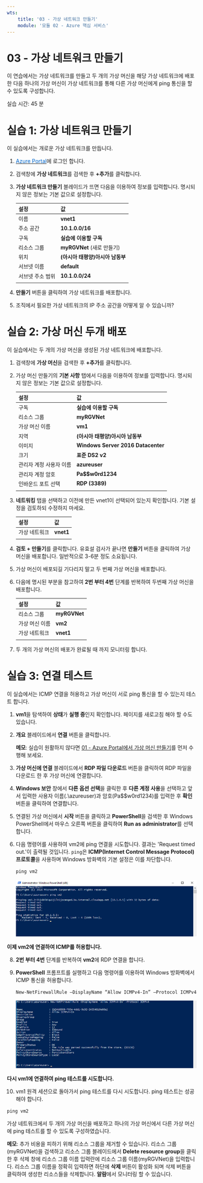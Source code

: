 ```yaml
---
wts:
    title: '03 - 가상 네트워크 만들기'
    module: '모듈 02 - Azure 핵심 서비스'
---
```


# 03 - 가상 네트워크 만들기

이 연습에서는 가상 네트워크를 만들고 두 개의 가상 머신을 해당 가상 네트워크에 배포한 다음 하나의 가상 머신이 가상 네트워크를 통해 다른 가상 머신에게 ping 통신을 할 수 있도록 구성합니다.

실습 시간: 45 분

# 실습 1: 가상 네트워크 만들기

이 실습에서는 개로운 가상 네트워크를 만듭니다. 

1. <a href="https://portal.azure.com" target="_blank"><span style="color: #0066cc;" color="#0066cc">Azure Portal</span></a>에 로그인 합니다.

2. 검색창에 **가상 네트워크**를 검색한 후 **+추가**를 클릭합니다.

3. **가상 네트워크 만들기** 블레이드가 뜨면 다음을 이용하여 정보를 입력합니다. 명시되지 않은 정보는 기본 값으로 설정합니다.

    | 설정 | 값 | 
    | --- | --- |
    | 이름 | **vnet1** |
    | 주소 공간 | **10.1.0.0/16** |
    | 구독 | **실습에 이용할 구독**|
	| 리소스 그룹 | **myRGVNet** (새로 만들기) |
    | 위치 | **(아시아 태평양)아시아 남동부** |
    | 서브넷 이름 | **default** |
    | 서브넷 주소 범위 | **10.1.0.0/24** |
    | | |

4. **만들기** 버튼을 클릭하여 가상 네트워크를 배포합니다.

5. 조직에서 필요한 가상 네트워크의 IP 주소 공간을 어떻게 알 수 있습니까?

# 실습 2: 가상 머신 두개 배포

이 실습에서는 두 개의 가상 머신을 생성된 가상 네트워크에 배포합니다.

1. 검색창에 **가상 머신**을 검색한 후 **+추가**를 클릭합니다.

2. 가상 머신 만들기의 **기본 사항** 탭에서 다음을 이용하여 정보를 입력합니다. 명시되지 않은 정보는 기본 값으로 설정합니다.

    | 설정 | 값 |
    | --- | --- |
    | 구독 | **실습에 이용할 구독**|
    | 리소스 그룹 | **myRGVNet** |
    | 가상 머신 이름 | **vm1**|
    | 지역 | **(아시아 태평양)아시아 남동부** |
    | 이미지 | **Windows Server 2016 Datacenter** |
    | 크기 | **표준 DS2 v2**|
    | 관리자 계정 사용자 이름 | **azureuser** |
    | 관리자 계정 암호 | **Pa$$w0rd1234** |
    | 인바운드 포트 선택 | **RDP (3389)** |
    |||

3. **네트워킹** 탭을 선택하고 이전에 만든 vnet1이 선택되어 있는지 확인합니다. 기본 설정을 검토하되 수정하지 마세요.

    | 설정 | 값 |
    | --- | --- |
    | 가상 네트워크 | **vnet1** |
    |||

4. **검토 + 만들기**를 클릭합니다. 유효설 검사가 끝나면 **만들기** 버튼을 클릭하여 가상 머신을 배포합니다. 일반적으로 3-6분 정도 소요됩니다.

5. 가상 머신이 배포되길 기다리지 말고 두 번째 가상 머신을 배포합니다.

6. 다음에 명시된 부분을 참고하여 **2번 부터 4번** 단계를 반복하여 두번째 가상 머신을 배포합니다.

    | 설정 | 값 |
    | --- | --- |
    | 리소스 그룹 | **myRGVNet** |
    | 가상 머신 이름 |  **vm2** |
    | 가상 네트워크 | **vnet1** |
    |||

7. 두 개의 가상 머신의 배포가 완료될 때 까지 모니터링 합니다.

# 실습 3: 연결 테스트

이 실습에서는 ICMP 연결을 허용하고 가상 머신이 서로 ping 통신을 할 수 있는지 테스트 합니다.

1. **vm1**을 탐색하여 **상태**가 **실행 중**인지 확인합니다. 페이지를 새로고침 해야 할 수도 있습니다.

2. **개요** 블레이드에서 **연결** 버튼을 클릭합니다.

    **메모**: 실습이 원활하지 않다면 [01 - Azure Portal에서 가상 머신 만들기](https://microsoftlearningkoreanlab.github.io/AZ-900TKR-MicrosoftAzureFundamentals/Instructions/Walkthroughs/01-Create%20a%20virtual%20machine.html)를 먼저 수행해 보세요.

3. **가상 머신에 연결** 블레이드에서 **RDP 파일 다운로드** 버튼을 클릭하여 RDP 파일을 다운로드 한 후 가상 머신에 연결합니다.

4. **Windows 보안** 창에서 **다른 옵션 선택**을 클릭한 후 **다른 계정 사용**을 선택하고 앞서 입력한 사용자 이름(.\azureuser)과 암호(Pa$$w0rd1234)를 입력한 후 **확인**버튼을 클릭하여 연결합니다.

5. 연결된 가상 머신에서 **시작** 버튼을 클릭하고 **PowerShell**을 검색한 후 Windows PowerShell에서 마우스 오른쪽 버튼을 클릭하여 **Run as administrator**를 선택합니다.

7. 다음 명령어를 사용하여 vm2에 ping 연결을 시도합니다. 결과는 'Request timed out.'이 출력될 것입니다. `ping`은 **ICMP(Internet Control Message Protocol) 프로토콜**을 사용하며 Windows 방화벽의 기본 설정은 이를 차단합니다.

   ```PowerShell
   ping vm2
   ```
   
   ![PowerShell 프로프트에서 vm2로 ping 명령어를 실행한 결과 연결에 실패했다는 메세지가 나오는 스크린 샷](../images/0302.png)

**이제 vm2에 연결하여 ICMP를 허용합니다.**

8. **2번 부터 4번** 단계를 반복하여 **vm2**에 RDP 연결을 합니다.

9. **PowerShell** 프롬프트를 실행하고 다음 명령어를 이용하여 Windows 방화벽에서 ICMP 통신을 허용합니다.

   ```PowerShell
   New-NetFirewallRule –DisplayName “Allow ICMPv4-In” –Protocol ICMPv4
   ```
    ![PowerShell 프로프트에서 New-NetFirewallRule –DisplayName “Allow ICMPv4-In” –Protocol ICMPv4 명령어의 실행 결과 스크린 샷](../images/0303.png)

**다시 vm1에 연결하여 ping 테스트를 시도합니다.**

10. vm1 원격 세션으로 돌아가서 ping 테스트를 다시 시도합니다. ping 테스트는 성공해야 합니다.

   ```PowerShell
   ping vm2
   ```

가상 네트워크에서 두 개의 가상 머신을 배포하고 하나의 가상 머신에서 다른 가상 머신에 ping 테스트를 할 수 있도록 구성하였습니다.

**메모**: 추가 비용을 피하기 위해 리소스 그룹을 제거할 수 있습니다. 리소스 그룹(myRGVNet)을 검색하고 리소스 그룹 블레이드에서 **Delete resource group**을 클릭한 후 삭제 창에 리소스 그룹 이름 입력란에 리소스 그룹 이름(myRGVNet)을 입력합니다. 리소스 그룹 이름을 정확히 입력하면 하단에 **삭제** 버튼이 활성화 되며 삭제 버튼을 클릭하여 생성한 리소스들을 삭제합니다. **알람**에서 모니터링 할 수 있습니다.

